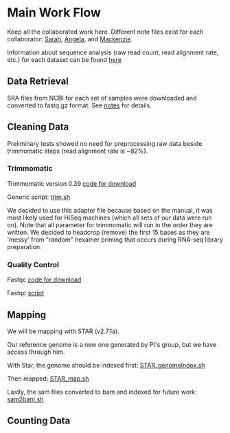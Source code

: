 # Main Work Flow
Keep all the collaborated work here. Different note files exist for each collaborator: [Sarah](https://github.com/srmarzec/albopictus_remapping/blob/main/misc/SarahNotes.md), [Angela](https://github.com/srmarzec/albopictus_remapping/blob/main/misc/Angelanotes.md), and [Mackenzie](https://github.com/srmarzec/albopictus_remapping/blob/main/misc/Mackenzienotes.md).

Information about sequence analysis (raw read count, read alignment rate, etc.) for each dataset can be found [here](https://docs.google.com/spreadsheets/d/1hIqqMIk8ZVw56BJ8_YN_OnwuzdWBSH7bujwDMTqsCKs/edit?usp=sharing)

## Data Retrieval
SRA files from NCBI for each set of samples were downloaded and converted to fastq.gz format. See [notes](https://github.com/srmarzec/albopictus_remapping/blob/main/misc/sra_accession/sraRetrievalTips.md) for details.

## Cleaning Data
Preliminary tests showed no need for preprocessing raw data beside trimmomatic steps (read alignment rate is ~82%).

### Trimmomatic
Trimmomatic version 0.39 [code for download](https://github.com/srmarzec/albopictus_remapping/blob/main/misc/SarahNotes.md#downloading-the-right-version-of-trimmomatic)

Generic script: [trim.sh](https://github.com/srmarzec/albopictus_remapping/blob/main/scripts/trim.sh)

We decided to use this adapter file because based on the manual, it was most likely used for HiSeq machines (which all sets of our data were run on). Note that all parameter for trimmomatic will run in the order they are written. We decided to headcrop (remove) the first 15 bases as they are 'messy' from "random" hexamer priming that occurs during RNA-seq library preparation.

### Quality Control

Fastqc [code for download](https://github.com/srmarzec/albopictus_remapping/blob/main/misc/SarahNotes.md#downloadingusing-fastqc)

Fastqc [script](https://github.com/srmarzec/albopictus_remapping/blob/main/scripts/fastqc.sh)

## Mapping
We will be mapping with STAR (v2.7.1a). 

Our reference genome is a new one generated by PI's group, but we have access through him.

With Star, the genome should be indexed first: [STAR_genomeIndex.sh](https://github.com/srmarzec/albopictus_remapping/blob/main/scripts/STAR_genomeIndex.sh)

Then mapped: [STAR_map.sh](https://github.com/srmarzec/albopictus_remapping/blob/main/scripts/STAR_map.sh)

Lastly, the sam files converted to bam and indexed for future work: [sam2bam.sh](https://github.com/srmarzec/albopictus_remapping/blob/main/scripts/sam2bam.sh)

## Counting Data

